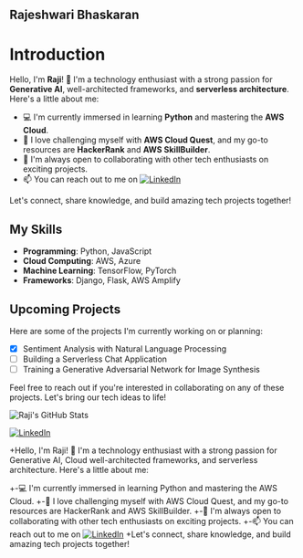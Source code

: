 ## Rajeshwari Bhaskaran

# Introduction

Hello, I'm **Raji**! 👋 I'm a technology enthusiast with a strong passion for **Generative AI**, well-architected frameworks, and **serverless architecture**. Here's a little about me:

- 💻 I'm currently immersed in learning **Python** and mastering the **AWS Cloud**.
- 🚀 I love challenging myself with **AWS Cloud Quest**, and my go-to resources are **HackerRank** and **AWS SkillBuilder**.
- 👥 I'm always open to collaborating with other tech enthusiasts on exciting projects.
- 📫 You can reach out to me on [![LinkedIn](https://img.shields.io/badge/LinkedIn-Connect-blue)](https://www.linkedin.com/in/raja-rajeshwari-bhaskaran-69309ab3/)

Let's connect, share knowledge, and build amazing tech projects together!

## My Skills

- **Programming**: Python, JavaScript
- **Cloud Computing**: AWS, Azure
- **Machine Learning**: TensorFlow, PyTorch
- **Frameworks**: Django, Flask, AWS Amplify

## Upcoming Projects

Here are some of the projects I'm currently working on or planning:

- [x] Sentiment Analysis with Natural Language Processing
- [ ] Building a Serverless Chat Application
- [ ] Training a Generative Adversarial Network for Image Synthesis

Feel free to reach out if you're interested in collaborating on any of these projects. Let's bring our tech ideas to life!

![Raji's GitHub Stats](https://github-readme-stats.vercel.app/api?username=your-github-username&show_icons=true&theme=radical)

[![LinkedIn](https://img.shields.io/badge/LinkedIn-Connect-blue)](https://www.linkedin.com/in/your-linkedin-profile)


+Hello, I'm Raji! 👋 I'm a technology enthusiast with a strong passion for Generative AI, Cloud well-architected frameworks, and serverless architecture. Here's a little about me:

+-💻 I'm currently immersed in learning Python and mastering the AWS Cloud.
+-🚀 I love challenging myself with AWS Cloud Quest, and my go-to resources are HackerRank and AWS SkillBuilder.
+-👥 I'm always open to collaborating with other tech enthusiasts on exciting projects.
+-📫 You can reach out to me on [![LinkedIn](https://img.shields.io/badge/LinkedIn-Connect-blue)](https://www.linkedin.com/in/raja-rajeshwari-bhaskaran-69309ab3/)
+Let's connect, share knowledge, and build amazing tech projects together!
